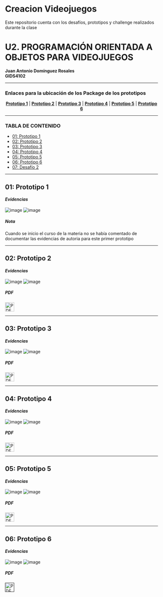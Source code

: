 # Creacion Videojuegos
Este repositorio cuenta con los desafíos, prototipos y challenge realizados durante la clase

# U2. PROGRAMACIÓN ORIENTADA A OBJETOS PARA VIDEOJUEGOS
**Juan Antonio Domínguez Rosales**  
**GIDS4102**

----
### Enlaces para la ubicación de los Package de los prototipos
<p align="center">
<strong><a href="https://github.com/Anthonyy12/CreacionVideojuegos-GIDS4102/blob/main/Prototipo-1.unitypackage">Prototipo 1</a></strong>
|
<strong><a href="https://github.com/Anthonyy12/CreacionVideojuegos-GIDS4102/blob/main/Prototipo-2.unitypackage">Prototipo 2</a></strong>
|
<strong><a href="https://github.com/Anthonyy12/CreacionVideojuegos-GIDS4102/blob/main/Prototipo-3.unitypackage">Prototipo 3</a></strong>
|
<strong><a href="https://github.com/Anthonyy12/CreacionVideojuegos-GIDS4102/blob/main/Prototipo-4.unitypackage">Prototipo 4</a></strong>
|
<strong><a href="https://github.com/Anthonyy12/CreacionVideojuegos-GIDS4102/blob/main/Prototipo-5.unitypackage">Prototipo 5</a></strong>
|
<strong><a href="">Prototipo 6</a></strong>
</p>

----

### TABLA DE CONTENIDO
- [01: Prototipo 1](#01-prototipo-1)
- [02: Prototipo 2](#02-prototipo-2)
- [03: Prototipo 3](#03-prototipo-3)
- [04: Prototipo 4](#04-prototipo-4)
- [05: Prototipo 5](#05-prototipo-5)
- [06: Prototipo 6](#06-prototipo-6)
- [07: Desafío 2](#07-desafío-2)

----

## 01: Prototipo 1
#### *Evidencias*

![image](https://github.com/user-attachments/assets/9d22e02c-8f69-48a2-8b11-dc71577c9da6)
![image](https://github.com/user-attachments/assets/0e018512-57a6-4af8-a8f1-4541ff2c9268)

##### *Nota*
Cuando se inicio el curso de la materia no se había comentado de documentar las evidencias de autoria para este primer prototipo

----

## 02: Prototipo 2
#### *Evidencias*

![image](https://github.com/user-attachments/assets/8dffb6f1-1694-48d0-956a-ac2e13b5f8f8)
![image](https://github.com/user-attachments/assets/7234e7a8-685e-4a31-91dc-f67409377db2)

##### *PDF*
<a href="https://github.com/Anthonyy12/CreacionVideojuegos-GIDS4102/blob/main/PDF's/Prototipo%202.pdf" target="_blank">
    <img src="https://cdn-icons-png.flaticon.com/512/337/337946.png" alt="PDF" width="30"/>
</a>

----

## 03: Prototipo 3
#### *Evidencias*

![image](https://github.com/user-attachments/assets/e1776d72-4913-494a-ba99-cd092baca61d)
![image](https://github.com/user-attachments/assets/dc55ec79-ebaf-4563-b542-c64763aa0c69)

##### *PDF*
<a href="https://github.com/Anthonyy12/CreacionVideojuegos-GIDS4102/blob/main/PDF's/Prototipo%203.pdf" target="_blank">
    <img src="https://cdn-icons-png.flaticon.com/512/337/337946.png" alt="PDF" width="30"/>
</a>

----

## 04: Prototipo 4
#### *Evidencias*
![image](https://github.com/user-attachments/assets/ffd22fa5-96c6-45a5-b2be-1f81cbfa741b)
![image](https://github.com/user-attachments/assets/4b97c5c7-35c4-4a56-a201-76b1c8ca1616)

##### *PDF*
<a href="https://github.com/Anthonyy12/CreacionVideojuegos-GIDS4102/blob/main/PDF's/Prototipo%204.pdf" target="_blank">
    <img src="https://cdn-icons-png.flaticon.com/512/337/337946.png" alt="PDF" width="30"/>
</a>

----

## 05: Prototipo 5
#### *Evidencias*
![image](https://github.com/user-attachments/assets/eadf89d5-0656-4d67-89fc-773a2cbd8055)
![image](https://github.com/user-attachments/assets/1606c0e9-8e4b-4269-b462-0d4e5685180f)

##### *PDF*
<a href="https://github.com/Anthonyy12/CreacionVideojuegos-GIDS4102/blob/main/PDF's/Prototipo%205.pdf" target="_blank">
    <img src="https://cdn-icons-png.flaticon.com/512/337/337946.png" alt="PDF" width="30"/>
</a>

----

## 06: Prototipo 6
#### *Evidencias*
![image](https://github.com/user-attachments/assets/59be1c9c-d230-4ffa-a123-36858779163f)
![image](https://github.com/user-attachments/assets/a73eb08a-e276-412f-931f-4da5cc3ed95f)

##### *PDF*
<a href="" target="_blank">
    <img src="https://cdn-icons-png.flaticon.com/512/337/337946.png" alt="PDF" width="30"/>
</a>
